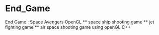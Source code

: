 # End_Game
End Game : Space Avengers 
OpenGL
** space ship shooting game
** jet fighting game
** air space shooting game
using openGL C++

